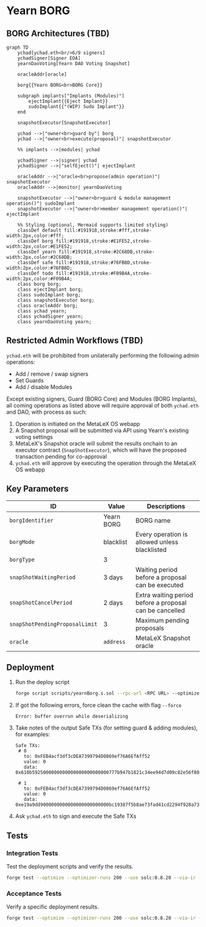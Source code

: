 # Yearn BORG

## BORG Architectures (TBD)

```mermaid
graph TD
    ychad[ychad.eth<br/>6/9 signers]
    ychadSigner[Signer EOA]
    yearnDaoVoting[Yearn DAO Voting Snapshot]
    
    oracleAddr[oracle]
    
    borg{{Yearn BORG<br>BORG Core}}

    subgraph implants["Implants (Modules)"]
        ejectImplant{{Eject Implant}}
        sudoImplant{{"(WIP) Sudo Implant"}}
    end
     
    snapshotExecutor[SnapshotExecutor]

    ychad -->|"owner<br>guard by"| borg
    ychad -->|"owner<br>execute(proposal)"| snapshotExecutor
    
    %% implants -->|modules| ychad
    
    ychadSigner -->|signer| ychad
    ychadSigner -->|"selfEject()"| ejectImplant

    oracleAddr -->|"oracle<br>propose(admin operation)"| snapshotExecutor      
    oracleAddr -->|monitor| yearnDaoVoting
    
    snapshotExecutor -->|"owner<br>guard & module management operation()"| sudoImplant
    snapshotExecutor -->|"owner<br>member management operation()"| ejectImplant
    
    %% Styling (optional, Mermaid supports limited styling)
    classDef default fill:#191918,stroke:#fff,stroke-width:2px,color:#fff;
    classDef borg fill:#191918,stroke:#E1FE52,stroke-width:2px,color:#E1FE52;
    classDef yearn fill:#191918,stroke:#2C68DB,stroke-width:2px,color:#2C68DB;
    classDef safe fill:#191918,stroke:#76FB8D,stroke-width:2px,color:#76FB8D;
    classDef todo fill:#191918,stroke:#F09B4A,stroke-width:2px,color:#F09B4A;
    class borg borg;
    class ejectImplant borg;
    class sudoImplant borg;
    class snapshotExecutor borg;
    class oracleAddr borg;
    class ychad yearn;
    class ychadSigner yearn;
    class yearnDaoVoting yearn;
```

## Restricted Admin Workflows (TBD)

`ychad.eth` will be prohibited from unilaterally performing the following admin operations:

- Add / remove / swap signers
- Set Guards
- Add / disable Modules

Except existing signers, Guard (BORG Core) and Modules (BORG Implants), 
all coming operations as listed above will require approval of both `ychad.eth` and DAO, with process as such:

1. Operation is initiated on the MetaLeX OS webapp
2. A Snapshot proposal will be submitted via API using Yearn's existing voting settings
3. MetaLeX's Snapshot oracle will submit the results onchain to an executor contract (`SnapShotExecutor`), which will have the proposed transaction pending for co-approval
4. `ychad.eth` will approve by executing the operation through the MetaLeX OS webapp

## Key Parameters

| ID                             | Value      | Descriptions                                            |
|--------------------------------|------------|---------------------------------------------------------|
| `borgIdentifier`               | Yearn BORG | BORG name                                               |
| `borgMode`                     | blacklist  | Every operation is allowed unless blacklisted           |
| `borgType`                     | 3          |                                                         |
| `snapShotWaitingPeriod`        | 3 days     | Waiting period before a proposal can be executed        |
| `snapShotCancelPeriod`         | 2 days     | Extra waiting period before a proposal can be cancelled |
| `snapShotPendingProposalLimit` | 3          | Maximum pending proposals                               |
| `oracle`                       | `address`  | MetaLeX Snapshot oracle                                 |

## Deployment

1. Run the deploy script
   ```bash
   forge script scripts/yearnBorg.s.sol --rpc-url <RPC URL> --optimize --optimizer-runs 200 --use solc:0.8.20 --via-ir --broadcast
   ```

2. If got the following errors, force clean the cache with flag `--force`
   ```
   Error: buffer overrun while deserializing
   ```      
   
3. Take notes of the output Safe TXs (for setting guard & adding modules), for examples:
   ```
   Safe TXs:
    # 0
      to: 0xFEB4acf3df3cDEA7399794D0869ef76A6EfAff52
      value: 0
      data:
   0x610b5925000000000000000000000000777b947b1821c34ee94d7d09c82e56f8008a0e08

    # 1
      to: 0xFEB4acf3df3cDEA7399794D0869ef76A6EfAff52
      value: 0
      data:
   0xe19a9dd9000000000000000000000000bc19387f5b8ae73fad41cd2294f928a735c60534
   ```   
4. Ask `ychad.eth` to sign and execute the Safe TXs 

## Tests

### Integration Tests

Test the deployment scripts and verify the results.

```bash
forge test --optimize --optimizer-runs 200 --use solc:0.8.20 --via-ir --fork-url <eth-mainnet-archive-endpoint> --fork-block-number 22268905 --mc YearnBorgTest   
```

### Acceptance Tests

Verify a specific deployment results.

```bash
forge test --optimize --optimizer-runs 200 --use solc:0.8.20 --via-ir --fork-url <eth-mainnet-archive-endpoint> --fork-block-number <deployment-block-number> --mc YearnBorgAcceptanceTest   
```
